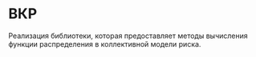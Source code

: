 # ВКР

Реализация библиотеки, которая предоставляет методы вычисления функции распределения в коллективной модели риска.
